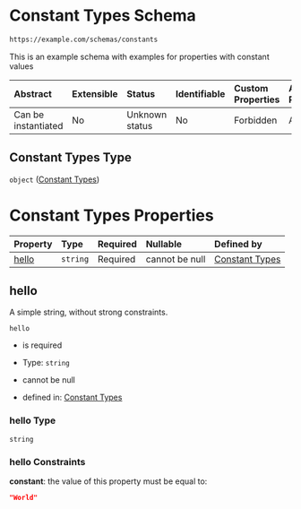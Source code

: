 # Constant Types Schema

```txt
https://example.com/schemas/constants
```

This is an example schema with examples for properties with constant values

| Abstract            | Extensible | Status         | Identifiable | Custom Properties | Additional Properties | Access Restrictions | Defined In                                                                                 |
| :------------------ | :--------- | :------------- | :----------- | :---------------- | :-------------------- | :------------------ | :----------------------------------------------------------------------------------------- |
| Can be instantiated | No         | Unknown status | No           | Forbidden         | Allowed               | none                | [constants.schema.json](../generated-schemas/constants.schema.json "open original schema") |

## Constant Types Type

`object` ([Constant Types](constants.md))

# Constant Types Properties

| Property        | Type     | Required | Nullable       | Defined by                                                                                                |
| :-------------- | :------- | :------- | :------------- | :-------------------------------------------------------------------------------------------------------- |
| [hello](#hello) | `string` | Required | cannot be null | [Constant Types](constants-properties-hello.md "https://example.com/schemas/constants#/properties/hello") |

## hello

A simple string, without strong constraints.

`hello`

*   is required

*   Type: `string`

*   cannot be null

*   defined in: [Constant Types](constants-properties-hello.md "https://example.com/schemas/constants#/properties/hello")

### hello Type

`string`

### hello Constraints

**constant**: the value of this property must be equal to:

```json
"World"
```
